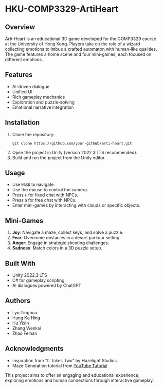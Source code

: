 # HKU-COMP3329-ArtiHeart

## Overview
Arti-Heart is an educational 3D game developed for the COMP3329 course at the University of Hong Kong. Players take on the role of a wizard collecting emotions to imbue a crafted automaton with human-like qualities. The game features a home scene and four mini-games, each focused on different emotions.

## Features
- AI-driven dialogue
- Unified UI
- Rich gameplay mechanics
- Exploration and puzzle-solving
- Emotional narrative integration

## Installation
1. Clone the repository:
   ```
   git clone https://github.com/your-github/arti-heart.git
   ```
2. Open the project in Unity (version 2022.3 LTS recommended).
3. Build and run the project from the Unity editor.

## Usage
- Use `WASD` to navigate.
- Use the mouse to control the camera.
- Press `F` for fixed chat with NPCs.
- Press `G` for free chat with NPCs.
- Enter mini-games by interacting with clouds or specific objects.

## Mini-Games
1. **Joy**: Navigate a maze, collect keys, and solve a puzzle.
2. **Fear**: Overcome obstacles in a desert parkour setting.
3. **Anger**: Engage in strategic shooting challenges.
4. **Sadness**: Match colors in a 3D puzzle setup.

## Built With
- Unity 2022.3 LTS
- C# for gameplay scripting
- AI dialogues powered by ChatGPT

## Authors
- Lyu Tinghua
- Hung Ka Hing
- Hu Yixin
- Zhang Wenkai
- Zhao Feihan

## Acknowledgments
- Inspiration from "It Takes Two" by Hazelight Studios
- Maze Generation tutorial from [YouTube Tutorial](https://www.youtube.com/watch?v=_aeYq5BmDMg)

This project aims to offer an engaging and educational experience, exploring emotions and human connections through interactive gameplay.
